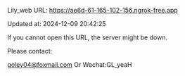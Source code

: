 Lily_web URL: https://ae6d-61-165-102-156.ngrok-free.app

Updated at: 2024-12-09 20:42:25

If you cannot open this URL, the server might be down.

Please contact: 

goley04@foxmail.com Or Wechat:GL_yeaH